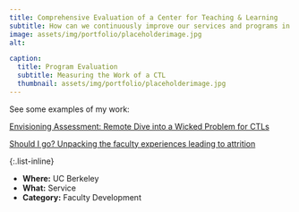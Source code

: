 ```yaml
---
title: Comprehensive Evaluation of a Center for Teaching & Learning
subtitle: How can we continuously improve our services and programs in faculty development?
image: assets/img/portfolio/placeholderimage.jpg
alt: 

caption:
  title: Program Evaluation
  subtitle: Measuring the Work of a CTL
  thumbnail: assets/img/portfolio/placeholderimage.jpg
---
```


See some examples of my work:

[Envisioning Assessment: Remote Dive into a Wicked Problem for CTLs](https://guidebook.com/g/#/guides/pod23/schedule/sessions/29276956?scheduleDayPosition=2023-11-17&scheduleTracks=616131)

[Should I go? Unpacking the faculty experiences leading to attrition](https://pod2022seattle.sched.com/event/1AeeT/should-i-go-unpacking-the-faculty-experiences-leading-to-attrition)

{:.list-inline}
- **Where:** UC Berkeley
- **What:** Service
- **Category:** Faculty Development
